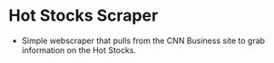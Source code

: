 # Hot Stocks Scraper
- Simple webscraper that pulls from the CNN Business site to grab information on the Hot Stocks.